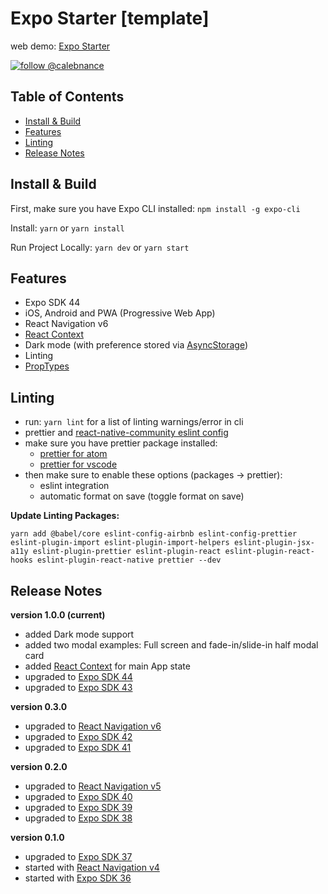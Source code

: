 # Expo Starter [template] 

web demo: [Expo Starter](https://expo-quick-prototype.vercel.app)

[![follow @calebnance](https://img.shields.io/twitter/follow/calebnance.svg?style=for-the-badge&logo=TWITTER&logoColor=FFFFFF&labelColor=00aced&logoWidth=20&color=lightgray)](https://twitter.com/calebnance)

## Table of Contents

- [Install & Build](#install--build)
- [Features](#features)
- [Linting](#linting)
- [Release Notes](#release-notes)

## Install & Build

First, make sure you have Expo CLI installed: `npm install -g expo-cli`

Install: `yarn` or `yarn install`

Run Project Locally: `yarn dev` or `yarn start`

## Features

- Expo SDK 44
- iOS, Android and PWA (Progressive Web App)
- React Navigation v6
- [React Context](https://reactjs.org/docs/context.html)
- Dark mode (with preference stored via [AsyncStorage](https://github.com/react-native-async-storage/async-storage))
- Linting
- [PropTypes](https://reactjs.org/docs/typechecking-with-proptypes.html)

## Linting

- run: `yarn lint` for a list of linting warnings/error in cli
- prettier and [react-native-community eslint config](https://github.com/facebook/react-native/tree/master/packages/eslint-config-react-native-community)
- make sure you have prettier package installed:
  - [prettier for atom](https://atom.io/packages/prettier-atom)
  - [prettier for vscode](https://marketplace.visualstudio.com/items?itemName=esbenp.prettier-vscode)
- then make sure to enable these options (packages → prettier):
  - eslint integration
  - automatic format on save (toggle format on save)

**Update Linting Packages:**

```
yarn add @babel/core eslint-config-airbnb eslint-config-prettier eslint-plugin-import eslint-plugin-import-helpers eslint-plugin-jsx-a11y eslint-plugin-prettier eslint-plugin-react eslint-plugin-react-hooks eslint-plugin-react-native prettier --dev
```

## Release Notes

**version 1.0.0 (current)**

- added Dark mode support
- added two modal examples: Full screen and fade-in/slide-in half modal card
- added [React Context](https://reactjs.org/docs/context.html) for main App state
- upgraded to [Expo SDK 44](https://blog.expo.dev/expo-sdk-44-4c4b8306584a)
- upgraded to [Expo SDK 43](https://blog.expo.dev/expo-sdk-43-aa9b3c7d5541)

**version 0.3.0**

- upgraded to [React Navigation v6](https://reactnavigation.org/docs/getting-started)
- upgraded to [Expo SDK 42](https://blog.expo.io/expo-sdk-42-579aee2348b6)
- upgraded to [Expo SDK 41](https://blog.expo.io/expo-sdk-41-12cc5232f2ef)

**version 0.2.0**

- upgraded to [React Navigation v5](https://reactnavigation.org/docs/5.x/getting-started)
- upgraded to [Expo SDK 40](https://blog.expo.io/expo-sdk-40-is-now-available-d4d73e67da33)
- upgraded to [Expo SDK 39](https://blog.expo.io/expo-sdk-39-is-now-available-4c10aa825e3f)
- upgraded to [Expo SDK 38](https://blog.expo.io/expo-sdk-38-is-now-available-ab6cd30ca2ee)

**version 0.1.0**

- upgraded to [Expo SDK 37](https://blog.expo.io/expo-sdk-37-is-now-available-dd5770f066a6)
- started with [React Navigation v4](https://reactnavigation.org/docs/4.x/getting-started)
- started with [Expo SDK 36](https://blog.expo.io/expo-sdk-36-is-now-available-b91897b437fe)
